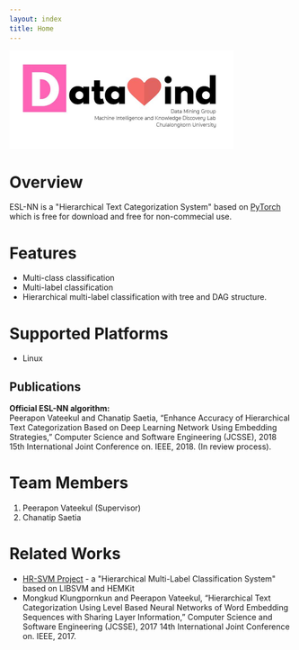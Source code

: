 ```yaml
---
layout: index
title: Home
---
```


<img src="https://raw.githubusercontent.com/ChanatipSaetia/ESL-NN/master/docs/lab_logo.jpg" width="400">

# Overview
ESL-NN is a "Hierarchical Text Categorization System" based on [PyTorch](http://pytorch.org/) which is free for download and free for non-commecial use.

# Features
* Multi-class classification
* Multi-label classification
* Hierarchical multi-label classification with tree and DAG structure.

# Supported Platforms
* Linux

## Publications
**Official ESL-NN algorithm:**<br>
Peerapon Vateekul and Chanatip Saetia, “Enhance Accuracy of Hierarchical Text Categorization Based on Deep Learning Network Using Embedding Strategies,” Computer Science and Software Engineering (JCSSE), 2018 15th International Joint Conference on. IEEE, 2018. (In review process).

# Team Members

1. Peerapon Vateekul (Supervisor)
2. Chanatip Saetia

# Related Works
* [HR-SVM Project](https://sites.google.com/site/hrsvmproject/) - a "Hierarchical Multi-Label Classification System" based on LIBSVM and HEMKit
* Mongkud Klungpornkun and Peerapon Vateekul, “Hierarchical Text Categorization Using Level Based Neural Networks of Word Embedding Sequences with Sharing Layer Information,” Computer Science and Software Engineering (JCSSE), 2017 14th International Joint Conference on. IEEE, 2017.
